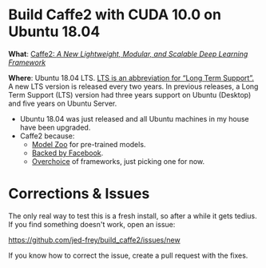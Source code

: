# Build Caffe2 with CUDA 10.0 on Ubuntu 18.04

**What**: [Caffe2: *A New Lightweight, Modular, and Scalable Deep Learning Framework*](https://caffe2.ai/)

**Where**: Ubuntu 18.04 LTS. [LTS is an abbreviation for “Long Term Support”.](https://wiki.ubuntu.com/LTS) A new LTS version is released every two years. In previous releases, a Long Term Support (LTS) version had three years support on Ubuntu (Desktop) and five years on Ubuntu Server.

- Ubuntu 18.04 was just released and all Ubuntu machines in my house have been upgraded.
- Caffe2 because:
    - [Model Zoo](https://caffe2.ai/docs/zoo.html) for pre-trained models.
    - [Backed by Facebook](https://medium.com/@Synced/caffe2-merges-with-pytorch-a89c70ad9eb7).
    - [Overchoice](https://en.wikipedia.org/wiki/Overchoice) of frameworks, just picking one for now.

# Corrections & Issues

The only real way to test this is a fresh install, so after a while it gets tedius. If you find something doesn't work, open an issue:

https://github.com/jed-frey/build_caffe2/issues/new

If you know how to correct the issue, create a pull request with the fixes.
